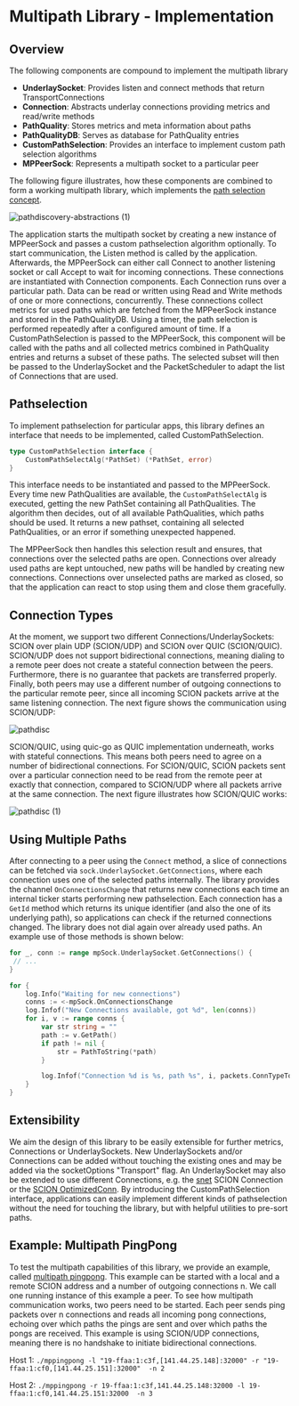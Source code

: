 # Multipath Library - Implementation

## Overview

The following components are compound to implement the multipath library
- **UnderlaySocket**: Provides listen and connect methods that return TransportConnections
- **Connection**: Abstracts underlay connections providing metrics and read/write methods
- **PathQuality**: Stores metrics and meta information about paths
- **PathQualityDB**: Serves as database for PathQuality entries
- **CustomPathSelection**: Provides an interface to implement custom path selection algorithms
- **MPPeerSock**: Represents a multipath socket to a particular peer

The following figure illustrates, how these components are combined to form a working multipath library, which implements the [path selection concept](https://github.com/netsys-lab/scion-path-discovery/blob/main/doc/path-selection.org#concept).

![pathdiscovery-abstractions (1)](https://user-images.githubusercontent.com/32448709/137099751-ec4233a6-6312-407b-ab94-1139c484029b.jpg)


The application starts the multipath socket by creating a new instance of MPPeerSock and passes a custom pathselection algorithm optionally. To start communication, the Listen method is called by the application. Afterwards, the MPPeerSock can either call Connect to another listening socket or call Accept to wait for incoming connections. These connections are instantiated with Connection components. Each Connection runs over a particular path. Data can be read or written using Read and Write methods of one or more connections, concurrently. These connections collect metrics for used paths which are fetched from the MPPeerSock instance and stored in the PathQualityDB. Using a timer, the path selection is performed repeatedly after a configured amount of time. If a CustomPathSelection is passed to the MPPeerSock, this component will be called with the paths and all collected metrics combined in PathQuality entries and returns a subset of these paths. The selected subset will then be passed to the UnderlaySocket and the PacketScheduler to adapt the list of Connections that are used.

## Pathselection
To implement pathselection for particular apps, this library defines an interface that needs to be implemented, called CustomPathSelection.

```go
type CustomPathSelection interface {
	CustomPathSelectAlg(*PathSet) (*PathSet, error)
}
```

This interface needs to be instantiated and passed to the MPPeerSock. Every time new PathQualities are available, the `CustomPathSelectAlg` is executed, getting the new PathSet containing all PathQualities. The algorithm then decides, out of all available PathQualities, which paths should be used. It returns a new pathset, containing all selected PathQualities, or an error if something unexpected happened.

The MPPeerSock then handles this selection result and ensures, that connections over the selected paths are open. Connections over already used paths are kept untouched, new paths will be handled by creating new connections. Connections over unselected paths are marked as closed, so that the application can react to stop using them and close them gracefully.

## Connection Types
At the moment, we support two different Connections/UnderlaySockets: SCION over plain UDP (SCION/UDP) and SCION over QUIC (SCION/QUIC). SCION/UDP does not support bidirectional connections, meaning dialing to a remote peer does not create a stateful connection between the peers. Furthermore, there is no guarantee that packets are transferred properly. Finally, both peers may use a different number of outgoing connections to the particular remote peer, since all incoming SCION packets arrive at the same listening connection. The next figure shows the communication using SCION/UDP:

![pathdisc](https://user-images.githubusercontent.com/32448709/137102316-0c98273c-40f1-4399-9f25-60ae8da27f23.jpg)

SCION/QUIC, using quic-go as QUIC implementation underneath, works with stateful connections. This means both peers need to agree on a number of bidirectional connections. For SCION/QUIC, SCION packets sent over a particular connection need to be read from the remote peer at exactly that connection, compared to SCION/UDP where all packets arrive at the same connection. The next figure illustrates how SCION/QUIC works:

![pathdisc (1)](https://user-images.githubusercontent.com/32448709/137102881-b6d56d0a-84ac-4dc0-b9d3-2cea9c615333.jpg)


## Using Multiple Paths
After connecting to a peer using the `Connect` method, a slice of connections can be fetched via `sock.UnderlaySocket.GetConnections`, where each connection uses one of the selected paths internally. The library provides the channel `OnConnectionsChange` that returns new connections each time an internal ticker starts performing new pathselection. Each connection has a `GetId` method which returns its unique identifier (and also the one of its underlying path), so applications can check if the returned connections changed. The library does not dial again over already used paths. An example use of those methods is shown below:

```go
for _, conn := range mpSock.UnderlaySocket.GetConnections() {
 // ...
}

for {
	log.Info("Waiting for new connections")
	conns := <-mpSock.OnConnectionsChange
	log.Infof("New Connections available, got %d", len(conns))
	for i, v := range conns {
		var str string = ""
		path := v.GetPath()
		if path != nil {
			str = PathToString(*path)
		}

		log.Infof("Connection %d is %s, path %s", i, packets.ConnTypeToString(v.GetType()), str)
	}
}
```

## Extensibility
We aim the design of this library to be easily extensible for further metrics, Connections or UnderlaySockets. New UnderlaySockets and/or Connections can be added without touching the existing ones and may be added via the socketOptions "Transport" flag. An UnderlaySocket may also be extended to use different Connections, e.g. the [snet](https://github.com/scionproto/scion/tree/master/go/lib/snet) SCION Connection or the [SCION OptimizedConn](https://github.com/netsys-lab/scion-optimized-connection). By introducing the CustomPathSelection interface, applications can easily implement different kinds of pathselection without the need for touching the library, but with helpful utilities to pre-sort paths.

## Example: Multipath PingPong
To test the multipath capabilities of this library, we provide an example, called [multipath pingpong](https://github.com/netsys-lab/scion-path-discovery/blob/main/examples/mppingpong/main.go). This example can be started with a local and a remote SCION address and a number of outgoing connections n. We call one running instance of this example a peer. To see how multipath communication works, two peers need to be started. Each peer sends ping packets over n connections and reads all incoming pong connections, echoing over which paths the pings are sent and over which paths the pongs are received. This example is using SCION/UDP connections, meaning there is no handshake to initiate bidirectional connections. 

Host 1: `./mppingpong -l "19-ffaa:1:c3f,[141.44.25.148]:32000" -r "19-ffaa:1:cf0,[141.44.25.151]:32000"  -n 2`

Host 2: `./mppingpong -r 19-ffaa:1:c3f,141.44.25.148:32000 -l 19-ffaa:1:cf0,141.44.25.151:32000  -n 3 `
